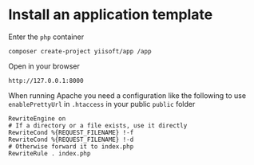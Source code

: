 # Install an application template

Enter the `php` container

    composer create-project yiisoft/app /app
    
Open in your browser

    http://127.0.0.1:8000
    
When running Apache you need a configuration like the following to use `enablePrettyUrl` in `.htaccess` in your public `public` folder

    RewriteEngine on
    # If a directory or a file exists, use it directly
    RewriteCond %{REQUEST_FILENAME} !-f
    RewriteCond %{REQUEST_FILENAME} !-d
    # Otherwise forward it to index.php
    RewriteRule . index.php
